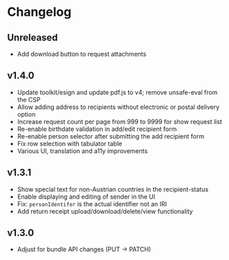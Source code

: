 # Changelog

## Unreleased

- Add download button to request attachments

## v1.4.0

- Update toolkit/esign and update pdf.js to v4; remove unsafe-eval from the CSP
- Allow adding address to recipients without electronic or postal delivery option
- Increase request count per page from 999 to 9999 for show request list
- Re-enable birthdate validation in add/edit recipient form
- Re-enable person selector after submitting the add recipient form
- Fix row selection with tabulator table
- Various UI, translation and a11y improvements

## v1.3.1

- Show special text for non-Austrian countries in the recipient-status
- Enable displaying and editing of sender in the UI
- Fix: `personIdentifer` is the actual identifier not an IRI
- Add return receipt upload/download/delete/view functionality

## v1.3.0

- Adjust for bundle API changes (PUT -> PATCH)
